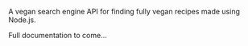 A vegan search engine API for finding fully vegan recipes made using Node.js.

Full documentation to come...
